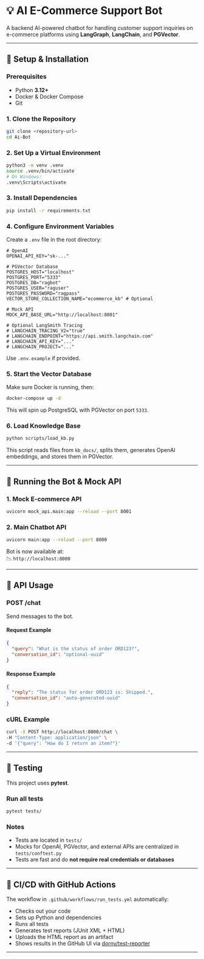 # 💡 AI E-Commerce Support Bot

A backend AI-powered chatbot for handling customer support inquiries on e-commerce platforms using **LangGraph**, **LangChain**, and **PGVector**.

---

## 🚀 Setup & Installation

### **Prerequisites**

- Python **3.12+**
- Docker & Docker Compose
- Git

### **1. Clone the Repository**
```bash
git clone <repository-url>
cd Ai-Bot
```

### **2. Set Up a Virtual Environment**
```bash
python3 -m venv .venv
source .venv/bin/activate
# On Windows:
.venv\Scripts\activate
```

### **3. Install Dependencies**
```bash
pip install -r requirements.txt
```

### **4. Configure Environment Variables**
Create a `.env` file in the root directory:

```dotenv
# OpenAI
OPENAI_API_KEY="sk-..."

# PGVector Database
POSTGRES_HOST="localhost"
POSTGRES_PORT="5333"
POSTGRES_DB="ragbot"
POSTGRES_USER="raguser"
POSTGRES_PASSWORD="ragpass"
VECTOR_STORE_COLLECTION_NAME="ecommerce_kb" # Optional

# Mock API
MOCK_API_BASE_URL="http://localhost:8001"

# Optional LangSmith Tracing
# LANGCHAIN_TRACING_V2="true"
# LANGCHAIN_ENDPOINT="https://api.smith.langchain.com"
# LANGCHAIN_API_KEY="..."
# LANGCHAIN_PROJECT="..."
```

Use `.env.example` if provided.

### **5. Start the Vector Database**
Make sure Docker is running, then:
```bash
docker-compose up -d
```
This will spin up PostgreSQL with PGVector on port `5333`.

### **6. Load Knowledge Base**
```bash
python scripts/load_kb.py
```
This script reads files from `kb_docs/`, splits them, generates OpenAI embeddings, and stores them in PGVector.

---

## 🤖 Running the Bot & Mock API

### **1. Mock E-commerce API**
```bash
uvicorn mock_api.main:app --reload --port 8001
```

### **2. Main Chatbot API**
```bash
uvicorn main:app --reload --port 8000
```

Bot is now available at:  
📉 `http://localhost:8000`

---

## 📡 API Usage

### **POST /chat**
Send messages to the bot.

#### **Request Example**
```json
{
  "query": "What is the status of order ORD123?",
  "conversation_id": "optional-uuid"
}
```

#### **Response Example**
```json
{
  "reply": "The status for order ORD123 is: Shipped.",
  "conversation_id": "auto-generated-uuid"
}
```

### **cURL Example**
```bash
curl -X POST http://localhost:8000/chat \
-H "Content-Type: application/json" \
-d '{"query": "How do I return an item?"}'
```

---

## 🧪 Testing

This project uses **pytest**.

### **Run all tests**
```bash
pytest tests/
```

### **Notes**
- Tests are located in `tests/`
- Mocks for OpenAI, PGVector, and external APIs are centralized in `tests/conftest.py`
- Tests are fast and do **not require real credentials or databases**

---

## 🔁 CI/CD with GitHub Actions

The workflow in `.github/workflows/run_tests.yml` automatically:

- Checks out your code
- Sets up Python and dependencies
- Runs all tests
- Generates test reports (JUnit XML + HTML)
- Uploads the HTML report as an artifact
- Shows results in the GitHub UI via [dorny/test-reporter](https://github.com/dorny/test-reporter)

---